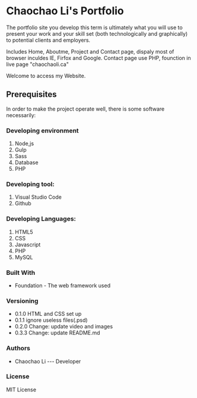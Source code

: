 # Chaochao Li's Portfolio

The portfolio site you develop this term is ultimately what you will use to present
your work and your skill set (both technologically and graphically) to potential clients
and employers. 

Includes Home, Aboutme, Project and Contact page, dispaly most of browser inculdes IE, Firfox and Google.
Contact page use PHP, founction in live page "chaochaoli.ca"

Welcome to access my Website.
## Prerequisites
In order to make the project operate well, there is some software necessarily:

### Developing environment
 1. Node,js
 2. Gulp
 3. Sass
 4. Database
 5. PHP

### Developing tool:
 1. Visual Studio Code
 2. Github

### Developing Languages:
 1. HTML5
 2. CSS
 3. Javascript
 4. PHP
 5. MySQL

### Built With
* Foundation - The web framework used

### Versioning
* 0.1.0 HTML and CSS set up
* 0.1.1 ignore useless files(.psd)
* 0.2.0 Change: update video and images
* 0.3.3 Change: update README.md

### Authors 
* Chaochao Li --- Developer

### License

MIT License
